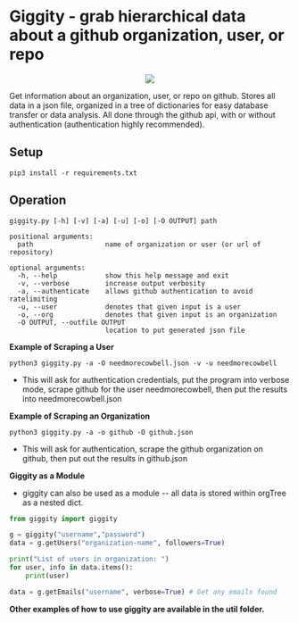 #  Giggity - grab hierarchical data about a github organization, user, or repo

<p align="center">
    <img src="https://user-images.githubusercontent.com/9204902/51312125-3aa4d700-1a53-11e9-89e8-a02063d93595.gif"></img>
</p>

Get information about an organization, user, or repo on github. Stores all data in a json file, organized in a tree of dictionaries for easy database transfer or data analysis. All done through the github api, with or without authentication (authentication highly recommended).

## Setup

`pip3 install -r requirements.txt`


## Operation

```
giggity.py [-h] [-v] [-a] [-u] [-o] [-O OUTPUT] path

positional arguments:
  path                  name of organization or user (or url of repository)

optional arguments:
  -h, --help            show this help message and exit
  -v, --verbose         increase output verbosity
  -a, --authenticate    allows github authentication to avoid ratelimiting
  -u, --user            denotes that given input is a user
  -o, --org             denotes that given input is an organization
  -O OUTPUT, --outfile OUTPUT
                        location to put generated json file

```

**Example of Scraping a User**

    python3 giggity.py -a -O needmorecowbell.json -v -u needmorecowbell

- This will ask for authentication credentials, put the program into verbose mode, scrape github for the user needmorecowbell, then put the results into needmorecowbell.json

**Example of Scraping an Organization**

    python3 giggity.py -a -o github -O github.json

- This will ask for authentication, scrape the github organization on github, then put out the results in github.json

**Giggity as a Module** 

- giggity can also be used as a module -- all data is stored within orgTree as a nested dict.

```python
from giggity import giggity

g = giggity("username","password")
data = g.getUsers("organization-name", followers=True)

print("List of users in organization: ")
for user, info in data.items():
    print(user)

data = g.getEmails("username", verbose=True) # Get any emails found
```

**Other examples of how to use giggity are available in the util folder.**
